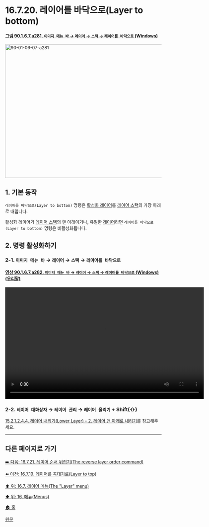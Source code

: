 # 16.7.20. 레이어를 바닥으로(Layer to bottom)

<a id="90-01-06-07-a281"></a>

#### [그림 90.1.6.7.a281. `이미지 메뉴 바` → `레이어` → `스택` → `레이어를 바닥으로` (Windows)](./90-01-06-07-stack.md#90-01-06-07-a281)
<img width="719" height="430" alt="90-01-06-07-a281" src="https://github.com/user-attachments/assets/176751ea-3d7e-4f2a-8c35-c7f4762ee1b9" />

<a id="16-07-20-s1"></a>

## 1. 기본 동작
`레이어를 바닥으로(Layer to bottom)` 명령은 [활성화 레이어](./19-glossaryx-active_layer.md)를 [레이어 스택](./19-glossaryx-layer_stack.md)의 가장 아래로 내립니다.

활성화 레이어가 [레이어 스택](./19-glossaryx-layer_stack.md)의 맨 아래이거나, 유일한 [레이어](./19-glossaryx-layer.md)라면 `레이어를 바닥으로(Layer to bottom)` 명령은 비활성화됩니다.

<a id="16-07-20-s2"></a>

## 2. 명령 활성화하기

<a id="16-07-20-s2-01"></a>

### 2-1. `이미지 메뉴 바` → `레이어` → `스택` → `레이어를 바닥으로`

<a id="90-01-06-07-a282"></a>

#### [영상 90.1.6.7.a282. `이미지 메뉴 바` → `레이어` → `스택` → `레이어를 바닥으로` (Windows) (우리말)](./90-01-06-07-stack.md#90-01-06-07-a282)
<video controls="controls" width="640" height="360" src="https://github.com/user-attachments/assets/f1065933-6da6-43a9-88cf-eeb6e126ec33"></video>

<a id="16-07-20-s2-02"></a>

### 2-2. `레이어 대화상자` → `레이어 관리` → `레이어 올리기` + Shift(⇧)
[15.2.1.2.4.4. 레이어 내리기(Lower Layer) - 2. 레이어 맨 아래로 내리기](./15-02-01-02-04-04-lower_layer.md#15-02-01-02-04-04-s2)를 참고해주세요.

***

## 다른 페이지로 가기

[➡️ 다음: 16.7.21. 레이어 순서 뒤집기(The reverse layer order command)](./16-07-21-the-reverse-layer-order-command.md)

[⬅️ 이전: 16.7.19. 레이어를 꼭대기로(Layer to top)](./16-07-19-layer-to-top.md)

[⬆️ 위: 16.7. 레이어 메뉴(The "Layer" menu)](./16-07-00-the-layer-menu.md)

[⬆️ 위: 16. 메뉴(Menus)](./16-00-menus.md)

[🏠 홈](./00-home.md)

[원문](https://docs.gimp.org/2.10/ko/gimp-layer-lower-to-bottom.html)